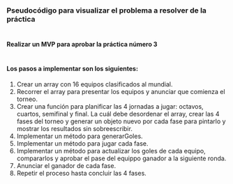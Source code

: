 ### Pseudocódigo para visualizar el problema a resolver de la práctica

#

#### Realizar un MVP para aprobar la práctica número 3

#

#### Los pasos a implementar son los siguientes:

1. Crear un array con 16 equipos clasificados al mundial.
2. Recorrer el array para presentar los equipos y anunciar que comienza el torneo.
3. Crear una función para planificar las 4 jornadas a jugar: octavos, cuartos, semifinal y final. La cuál debe desordenar el array, crear las 4 fases del torneo y generar un objeto nuevo por cada fase para pintarlo y mostrar los resultados sin sobreescribir.
4. Implementar un método para generarGoles.
5. Implementar un método para jugar cada fase.
6. Implementar un método para actualizar los goles de cada equipo, compararlos y aprobar el pase del equippo ganador a la siguiente ronda.
7. Anunciar el ganador de cada fase.
8. Repetir el proceso hasta concluir las 4 fases.

#
